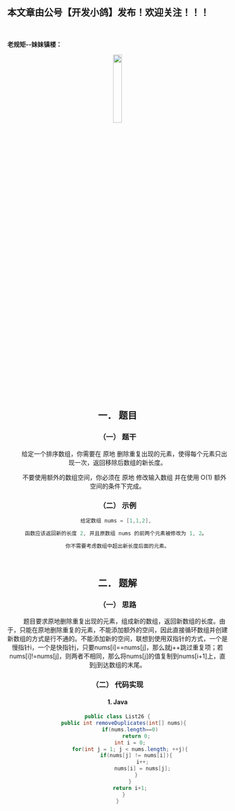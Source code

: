 ﻿## 本文章由公号【开发小鸽】发布！欢迎关注！！！
<br>

**老规矩--妹妹镇楼：**
<center>
<img src="https://img-blog.csdnimg.cn/20200721223424816.JPG"   width="20%">

## 一．	题目
### （一）	题干
&nbsp;  &nbsp;  &nbsp;  &nbsp; 给定一个排序数组，你需要在 原地 删除重复出现的元素，使得每个元素只出现一次，返回移除后数组的新长度。

&nbsp;  &nbsp;  &nbsp;  &nbsp; 不要使用额外的数组空间，你必须在 原地 修改输入数组 并在使用 O(1) 额外空间的条件下完成。
<br>


### （二）	示例

```cpp
给定数组 nums = [1,1,2], 

函数应该返回新的长度 2, 并且原数组 nums 的前两个元素被修改为 1, 2。 

你不需要考虑数组中超出新长度后面的元素。
```

<br>



## 二．	题解
### （一）	思路
&nbsp;  &nbsp;  &nbsp;  &nbsp; 题目要求原地删除重复出现的元素，组成新的数组，返回新数组的长度。由于，只能在原地删除重复的元素，不能添加额外的空间，因此直接循环数组并创建新数组的方式是行不通的。不能添加新的空间，联想到使用双指针的方式，一个是慢指针i，一个是快指针j，只要nums[i]==nums[j]，那么就j++跳过重复项；若nums[i]!=nums[j]，则两者不相同，那么将nums[j]的值复制到nums[i+1]上，直到j到达数组的末尾。
<br>



### （二）	代码实现

#### 1.	Java

```java
public class List26 {
    public int removeDuplicates(int[] nums){
        if(nums.length==0)
            return 0;
        int i = 0;
        for(int j = 1; j < nums.length; ++j){
            if(nums[j] != nums[i]){
                i++;
                nums[i] = nums[j];
            }
        }
        return i+1;
    }
}
```




